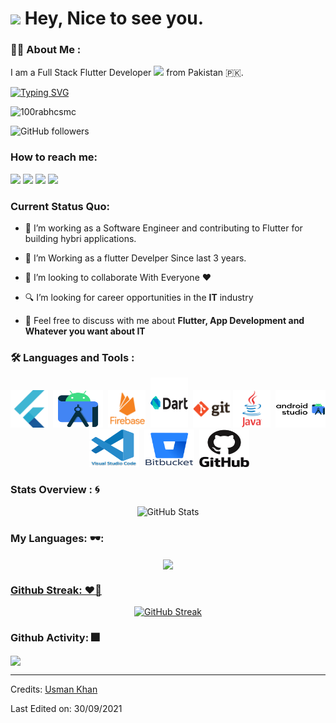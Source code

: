 <h1><img src="https://emojis.slackmojis.com/emojis/images/1531849430/4246/blob-sunglasses.gif?1531849430" width="30"/> Hey, Nice to see you.</h1>

### :man_technologist: About Me :

I am a Full Stack Flutter Developer <img src="https://media.giphy.com/media/WUlplcMpOCEmTGBtBW/giphy.gif" width="30"> from Pakistan 🇵🇰.

[![Typing SVG](https://readme-typing-svg.herokuapp.com?vCenter=true&width=500&lines=Flutter+Developer+with+1%2B+Years+Experience;Passionate+about+Making+Mobile+Applications;Freelnancer;Open+sourse+contributer)](https://git.io/typing-svg)


<p align="left"> <img src="https://komarev.com/ghpvc/?username=UsmanKhanFlutter&label=Profile%20views&color=0e75b6&style=flat" alt="100rabhcsmc" /> </p>

<a align="center">
 <img alt="GitHub followers" src="https://img.shields.io/github/followers/UsmanKhanFlutter?label=Github%20followers&style=for-the-badge" >
  </a> 

### How to reach me: 
<a href="mailto: usmankhanflutter@gmail.com">
<img src="https://img.shields.io/badge/-usmankhanflutter@gmail.com-7B83EB?&style=for-the-badge&logo=Microsoft-outlook&logoColor=white" ></a>  <a  href="https://www.instagram.com/uxman_khan_uk/">   <img src="https://img.shields.io/badge/@uxman_khan_uk-%23E4405F.svg?&style=for-the-badge&logo=instagram&logoColor=white"></a>  <a href="https://www.linkedin.com/in/usman-khan-590418193/"><img src="https://img.shields.io/badge/Usman Khan-%230077B5.svg?&style=for-the-badge&logo=linkedin&logoColor=white" ></a>  <a  href="https://usmankhanflutter.github.io/protfolio/index.html"><img src="https://img.shields.io/badge/Portfolio-%2312100E.svg?&style=for-the-badge&logo=safari&logoColor=white"></a>

### Current Status Quo:


- :telescope: I’m working as a Software Engineer and contributing to Flutter for building hybri applications.

- 🌱 I’m Working as a flutter Develper Since last 3 years.

- 💞️ I’m looking to collaborate With Everyone ❤️

- 🔍 I’m looking for career opportunities in the <strong>IT</strong> industry
- 💬 Feel free to discuss with me about <strong>Flutter, App Development and Whatever you want about IT</strong>


### :hammer_and_wrench: Languages and Tools :


<div id="icons" align="center">
  <img src="https://github.com/devicons/devicon/blob/master/icons/flutter/flutter-original.svg" title="Flutter" alt="Flutter" width="60" height="60"/>&nbsp;
    <img src="https://github.com/devicons/devicon/blob/master/icons/androidstudio/androidstudio-original.svg" alt="Firebase" width="80" height="60"/>&nbsp;
  <img src="https://github.com/devicons/devicon/blob/master/icons/firebase/firebase-plain-wordmark.svg" title="Firebase" alt="Firebase" width="60" height="60"/>&nbsp;
  <img src="https://github.com/devicons/devicon/blob/master/icons/dart/dart-original-wordmark.svg" title="DART" alt="DART" width="60" height="80"/>&nbsp;
  <img src="https://github.com/devicons/devicon/blob/master/icons/git/git-original-wordmark.svg" title="Git" **alt="Git" width="60" height="60"/>
   <img src="https://github.com/devicons/devicon/blob/master/icons/java/java-original-wordmark.svg" title="Java" alt="Java" width="60" height="60"/>&nbsp;
     <img src="https://github.com/devicons/devicon/blob/master/icons/androidstudio/androidstudio-original-wordmark.svg" alt="Firebase" width="80" height="60"/>&nbsp; 
     <img src="https://github.com/devicons/devicon/blob/master/icons/vscode/vscode-original-wordmark.svg" alt="Firebase" width="80" height="60"/>&nbsp;
       <img src="https://github.com/devicons/devicon/blob/master/icons/bitbucket/bitbucket-original-wordmark.svg" alt="Firebase" width="80" height="60"/>&nbsp;
         <img src="https://github.com/devicons/devicon/blob/master/icons/github/github-original-wordmark.svg" alt="Firebase" width="80" height="60"/>&nbsp;
</div>

### Stats Overview : :cyclone:


 <div align=center>
 <img src="https://github-readme-stats.vercel.app/api?username=UsmanKhanFlutter&title_color=6FDA44&text_color=FFFFFF&show_icons=true&icon_color=6FDA44&include_all_commits=true&count_private=true&theme=dark" alt="GitHub Stats" height="200" />
 </div>




### My Languages: 🕶️:
<div align=center>
<a href="">
  <img align="center" src="https://github-readme-stats.vercel.app/api/top-langs/?username=UsmanKhanFlutter&langs_count=8&layout=compact&theme=material-palenight&hide=html,Tcl" />
</div>

 
### Github Streak: ❤️‍🔥 
 <div align=center>
  
 [![GitHub Streak](https://github-readme-streak-stats.herokuapp.com?user=UsmanKhanFlutter&theme=shades-of-purple)](https://git.io/streak-stats)
  
</div>


### Github Activity: 🎆
 
<img align="center" src="https://activity-graph.herokuapp.com/graph?username=UsmanKhanFlutter&theme=dracula&color=B994E6&bg_color=2B2D3D" />


-----
Credits: [Usman Khan](https://github.com/UsmanKhanFlutter)

Last Edited on: 30/09/2021






